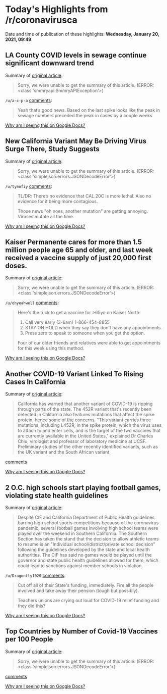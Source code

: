 # Today's Highlights from /r/coronavirusca

Date and time of publication of these highlights: **Wednesday, January 20, 2021, 09:49**.

## LA County COVID levels in sewage continue significant downward trend

Summary of [original article](https://www.lacsd.org/civicax/filebank/blobdload.aspx?blobid=%2022002):

> Sorry, we were unable to get the summary of this article. (ERROR: <class 'smmryapi.SmmryAPIException'>)

`/u/a-c-p-a` [comments](https://www.reddit.com/r/CoronavirusCA/comments/l0yx7w/la_county_covid_levels_in_sewage_continue/):

> Yeah that’s good news. Based on the last spike looks like the peak in sewage numbers preceded the peak in cases by a couple weeks

[Why am I seeing this on Google Docs?](https://docs.google.com/document/d/1Dc6We63vOXIZsc0op-Bt4abqkYjXzOigalQqFxmvvbM/edit?usp=sharing)

## New California Variant May Be Driving Virus Surge There, Study Suggests

Summary of [original article](https://www.nytimes.com/2021/01/19/health/coronavirus-variant-california.html):

> Sorry, we were unable to get the summary of this article. (ERROR: <class 'simplejson.errors.JSONDecodeError'>)

`/u/tymofiy` [comments](https://www.reddit.com/r/CoronavirusCA/comments/l10ip1/new_california_variant_may_be_driving_virus_surge/):

> TL/DR: There’s no evidence that CAL.20C is more lethal. Also no evidence for it being more contagious.
> 
> Those news "oh noes, another mutation" are getting annoying. Viruses mutate all the time.

[Why am I seeing this on Google Docs?](https://docs.google.com/document/d/1Dc6We63vOXIZsc0op-Bt4abqkYjXzOigalQqFxmvvbM/edit?usp=sharing)

## Kaiser Permanente cares for more than 1.5 million people age 65 and older, and last week received a vaccine supply of just 20,000 first doses.

Summary of [original article](https://www.reddit.com/r/CoronavirusCA/comments/l0lf6q/kaiser_permanente_cares_for_more_than_15_million/):

> Sorry, we were unable to get the summary of this article. (ERROR: <class 'simplejson.errors.JSONDecodeError'>)

`/u/ohyeahwell` [comments](https://www.reddit.com/r/CoronavirusCA/comments/l0lf6q/kaiser_permanente_cares_for_more_than_15_million/):

> Here's the trick to get a vaccine for >65yo on Kaiser North:
> 
> 1. Call very early (3-6am) 1-866-454-8855
> 1. STAY ON HOLD when they say they don't have any appointments. 
> 1. Press zero to speak to someone when you get the option. 
> 
> Four of our older friends and relatives were able to get appointments for this week using this method.

[Why am I seeing this on Google Docs?](https://docs.google.com/document/d/1Dc6We63vOXIZsc0op-Bt4abqkYjXzOigalQqFxmvvbM/edit?usp=sharing)

## Another COVID-19 Variant Linked To Rising Cases In California

Summary of [original article](https://www.iflscience.com/health-and-medicine/another-covid19-variant-linked-to-rising-cases-in-california/):

> California has warned that another variant of COVID-19 is ripping through parts of the state. The 452R variant that's recently been detected in California also features mutations that affect the spike protein, hence some of the concerns. "This variant carries three mutations, including L452R, in the spike protein, which the virus uses to attach to and enter cells, and is the target of the two vaccines that are currently available in the United States," explained Dr Charles Chiu, virologist and professor of laboratory medicine at UCSF. Preliminary studies of the other recently identified variants, such as the UK variant and the South African variant.

[comments](https://www.reddit.com/r/CoronavirusCA/comments/l183av/another_covid19_variant_linked_to_rising_cases_in/)

[Why am I seeing this on Google Docs?](https://docs.google.com/document/d/1Dc6We63vOXIZsc0op-Bt4abqkYjXzOigalQqFxmvvbM/edit?usp=sharing)

## 2 O.C. high schools start playing football games, violating state health guidelines

Summary of [original article](https://ktla.com/news/local-news/2-o-c-high-schools-start-playing-football-games-violating-state-health-guidelines/amp/):

> Despite CIF and California Department of Public Health guidelines barring high school sports competitions because of the coronavirus pandemic, several football games involving high school teams were played over the weekend in Southern California. The Southern Section has taken the stand that the decision to allow athletic teams to resume is an "Individual school/district/private school decision" following the guidelines developed by the state and local health authorities. The CIF has said no games would be played until the governor and state public health guidelines allowed for them, which could lead to sanctions against member schools in violation.

`/u/Dragonfly1020` [comments](https://www.reddit.com/r/CoronavirusCA/comments/l0wnti/2_oc_high_schools_start_playing_football_games/):

> Cut off all of their State's funding, immediately. Fire all the people involved and take away their pension (tough but possibly).
> 
> Teachers unions are crying out loud for COVID-19 relief funding and they did this?

[Why am I seeing this on Google Docs?](https://docs.google.com/document/d/1Dc6We63vOXIZsc0op-Bt4abqkYjXzOigalQqFxmvvbM/edit?usp=sharing)

## Top Countries by Number of Covid-19 Vaccines per 100 People

Summary of [original article](https://youtu.be/N5XilFvS4WU):

> Sorry, we were unable to get the summary of this article. (ERROR: <class 'simplejson.errors.JSONDecodeError'>)

[comments](https://www.reddit.com/r/CoronavirusCA/comments/l1d07c/top_countries_by_number_of_covid19_vaccines_per/)

[Why am I seeing this on Google Docs?](https://docs.google.com/document/d/1Dc6We63vOXIZsc0op-Bt4abqkYjXzOigalQqFxmvvbM/edit?usp=sharing)

